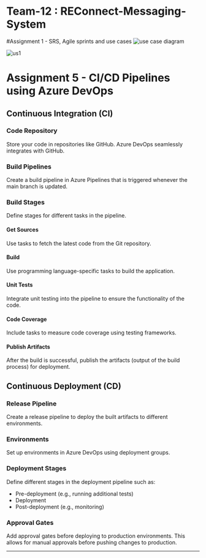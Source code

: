 # Team-12 : REConnect-Messaging-System

#Assignment 1 - SRS, Agile sprints and use cases
![use case diagram](https://github.com/ShiivRS331/Team-12---REConnect-Messaging-System/blob/main/image(1).png?raw=true)


![us1](https://github.com/ShiivRS331/Team-12---REConnect-Messaging-System/blob/main/us1.png?raw=true)


# Assignment 5 - CI/CD Pipelines using Azure DevOps

## Continuous Integration (CI)

### Code Repository
Store your code in repositories like GitHub. Azure DevOps seamlessly integrates with GitHub.

### Build Pipelines
Create a build pipeline in Azure Pipelines that is triggered whenever the main branch is updated.

### Build Stages
Define stages for different tasks in the pipeline.

#### Get Sources
Use tasks to fetch the latest code from the Git repository.

#### Build
Use programming language-specific tasks to build the application.

#### Unit Tests
Integrate unit testing into the pipeline to ensure the functionality of the code.

#### Code Coverage
Include tasks to measure code coverage using testing frameworks.

#### Publish Artifacts
After the build is successful, publish the artifacts (output of the build process) for deployment.

## Continuous Deployment (CD)

### Release Pipeline
Create a release pipeline to deploy the built artifacts to different environments.

### Environments
Set up environments in Azure DevOps using deployment groups.

### Deployment Stages
Define different stages in the deployment pipeline such as:

- Pre-deployment (e.g., running additional tests)
- Deployment
- Post-deployment (e.g., monitoring)

### Approval Gates
Add approval gates before deploying to production environments. This allows for manual approvals before pushing changes to production.

---
